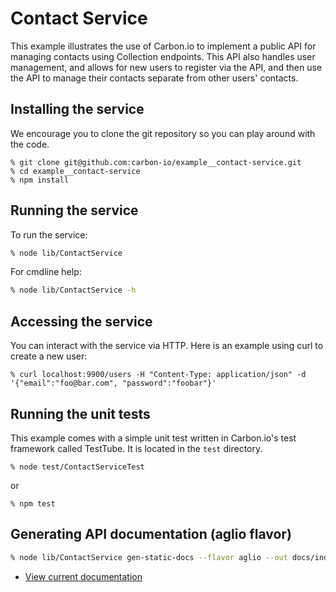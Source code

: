 # Contact Service

This example illustrates the use of Carbon.io to implement a public API for managing contacts using Collection endpoints. This 
API also handles user management, and allows for new users to register via the API, and then use the API to manage their 
contacts separate from other users' contacts. 

## Installing the service

We encourage you to clone the git repository so you can play around
with the code. 

```
% git clone git@github.com:carbon-io/example__contact-service.git
% cd example__contact-service
% npm install
```

## Running the service

To run the service:

```sh
% node lib/ContactService
```

For cmdline help:

```sh
% node lib/ContactService -h
```

## Accessing the service

You can interact with the service via HTTP. Here is an example using curl to create a new user:

```
% curl localhost:9900/users -H "Content-Type: application/json" -d '{"email":"foo@bar.com", "password":"foobar"}'
```

## Running the unit tests

This example comes with a simple unit test written in Carbon.io's test framework called TestTube. It is located in the ```test``` directory. 

```
% node test/ContactServiceTest
```

or 

```
% npm test
```

## Generating API documentation (aglio flavor)

```sh
% node lib/ContactService gen-static-docs --flavor aglio --out docs/index.html
```

* [View current documentation](
http://htmlpreview.github.io/?https://raw.githubusercontent.com/carbon-io/example__contact-service/master/docs/index.html)
